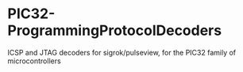 # PIC32-ProgrammingProtocolDecoders
ICSP and JTAG decoders for sigrok/pulseview, for the PIC32 family of microcontrollers
